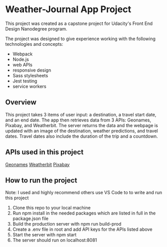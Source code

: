 # Weather-Journal App Project

This project was created as a capstone project for Udacity's Front End Design Nanodegree program.

The project was designed to give experience working with the following technologies and concepts:

<ul>
<li>Webpack</li>
<li>Node.js</li>
<li>web APIs</li>
<li>responsive design</li>
<li>Sass stylesheets</li>
<li>Jest testing</li>
<li>service workers</li>
</ul>

## Overview
This project takes 3 items of user input: a destination, a travel start date, and an end date. The app then retrieves data from 3 APIs: Geonames, Pixabay, and Weatherbit. The server returns the data and the webpage is updated with an image of the destination, weather predictions, and travel dates. Travel dates also include the duration of the trip and a countdown.

## APIs used in this project
<a href="http://www.geonames.org/export/web-services.html">Geonames</a>
<a href="https://www.weatherbit.io/">Weatherbit</a>
<a href="https://pixabay.com/api/docs/">Pixabay</a>

## How to run the project

Note: I used and highly recommend others use VS Code to to write and run this project

<ol>
<li>Clone this repo to your local machine</li>
<li>Run npm install in the needed packages which are listed in full in the package.json file</li>
<li>Build the production server with npm run build-prod</li>
<li>Create a .env file in root and add API keys for the APIs listed above</li>
<li>Start the server with npm start</li>
<li>The server should run on localhost:8081</li>
</ol>
